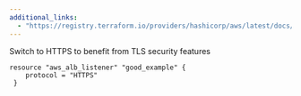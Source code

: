 ```yaml
---
additional_links: 
  - "https://registry.terraform.io/providers/hashicorp/aws/latest/docs/resources/lb_listener"
---
```


Switch to HTTPS to benefit from TLS security features

```hcl
resource "aws_alb_listener" "good_example" {
 	protocol = "HTTPS"
 }
```
